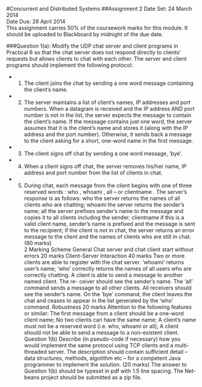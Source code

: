 #Concurrent and Distributed Systems
##Assignment 2
Date Set: 24 March 2014  
Date Due: 28 April 2014  
This assignment carries 50% of the coursework marks for this module. It should be
uploaded to Blackboard by midnight of the due date.  

###Question 1(a):
Modify the UDP chat server and client programs in Practical 6 so
that the chat server does not respond directly to clients’ requests but allows clients to
chat with each other. The server and client programs should implement the following
protocol:  
- 1. The client joins the chat by sending a one word message containing the client’s
name.   
  
- 2. The server maintains a list of client’s names, IP addresses and port numbers.
When a datagram is received and the IP address AND port number is not in the
list, the server expects the message to contain the client’s name. If the message
contains just one word, the server assumes that it is the client’s name and stores
it (along with the IP address and the port number). Otherwise, it sends back a
message to the client asking for a short, one-word name in the first message.  
  
- 3. The client signs off chat by sending a one word message, ’bye’.  
  
- 4. When a client signs off chat, the server removes his/her name, IP address and
port number from the list of clients in chat.  
  
- 5. During chat, each message from the client begins with one of three reserved
words :
who
,
whoami
,
all
– or
clientname
. The server’s response is as follows:
who
the server returns the names of all clients who are chatting;
whoami
the server returns the sender’s name;
all
the server prefixes sender’s name to the message and copies it to all clients
including the sender;
clientname
if this is a valid client name, sender’s name is prefixed and the message is
sent to the recipient; if the client is not in chat, the server returns an error
message to the client and the names of clients who are still in chat.
(80 marks)  
2
Marking Scheme
General
Chat server and chat client start without errors 20 marks
Client-Server Interaction
40 marks
Two or more clients are able to register with the chat server.
‘whoami’ returns user’s name; ‘who’ correctly returns the names of all
users who are correctly chatting.
A client is able to send a message to another named client. The re-
ceiver should see the sender’s name.
The ‘all’ command sends a message to all other clients. All receivers
should see the sender’s name.
On the ‘bye’ command, the client leaves the chat and ceases to appear
in the list generated by the ‘who’ command.
Robustness
20 marks
Attention to the following features or similar:
The first message from a client should be a one-word client name;
No two clients can have the same name;
A client’s name must not be a reserved word (i.e. who, whoami or all);
A client should not be able to send a message to a non-existent client.
Question 1(b)
Describe (in pseudo-code if necessary) how you would implement the
same protocol using TCP clients and a multi-threaded server. The description should
contain sufficient detail – data structures, methods, algotithm etc – for a competent
Java programmer to implement the solution.
(20 marks)
The answer to Question 1(b) should be typeset in pdf with 1.5 line spacing. The Net-
beans project should be submitted as a zip file.
